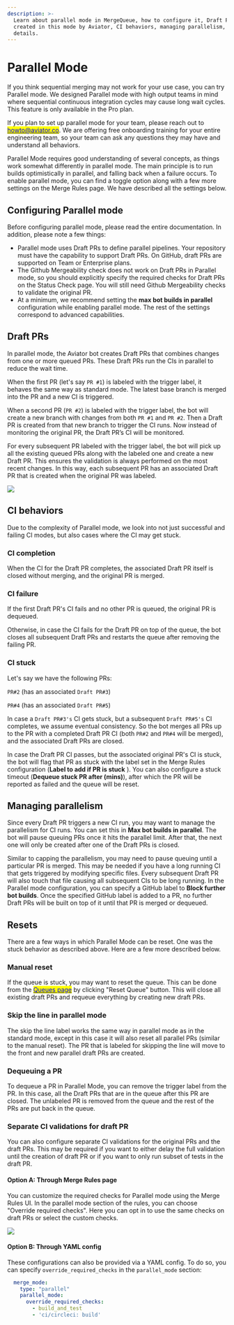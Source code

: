 ```yaml
---
description: >-
  Learn about parallel mode in MergeQueue, how to configure it, Draft PRs
  created in this mode by Aviator, CI behaviors, managing parallelism, and other
  details.
---
```


# Parallel Mode

If you think sequential merging may not work for your use case, you can try Parallel mode. We designed Parallel mode with high output teams in mind where sequential continuous integration cycles may cause long wait cycles. This feature is only available in the Pro plan.

If you plan to set up parallel mode for your team, please reach out to [<mark style="color:blue;">howto@aviator.co</mark>](mailto:howto@aviator.co). We are offering free onboarding training for your entire engineering team, so your team can ask any questions they may have and understand all behaviors.

Parallel Mode requires good understanding of several concepts, as things work somewhat differently in parallel mode. The main principle is to run builds optimistically in parallel, and falling back when a failure occurs. To enable parallel mode, you can find a toggle option along with a few more settings on the Merge Rules page. We have described all the settings below.

## **Configuring Parallel mode**

Before configuring parallel mode, please read the entire documentation. In addition, please note a few things:

* Parallel mode uses Draft PRs to define parallel pipelines. Your repository must have the capability to support Draft PRs. On GitHub, draft PRs are supported on Team or Enterprise plans.
* The Github Mergeability check does not work on Draft PRs in Parallel mode, so you should explicitly specify the required checks for Draft PRs on the Status Check page. You will still need Github Mergeability checks to validate the original PR.
* At a minimum, we recommend setting the **max bot builds in parallel** configuration while enabling parallel mode. The rest of the settings correspond to advanced capabilities.

## **Draft PRs**

In parallel mode, the Aviator bot creates Draft PRs that combines changes from one or more queued PRs. These Draft PRs run the CIs in parallel to reduce the wait time.

When the first PR (let's say `PR #1`) is labeled with the trigger label, it behaves the same way as standard mode. The latest base branch is merged into the PR and a new CI is triggered.

When a second PR (`PR #2`) is labeled with the trigger label, the bot will create a new branch with changes from both `PR #1` and `PR #2`. Then a Draft PR is created from that new branch to trigger the CI runs. Now instead of monitoring the original PR, the Draft PR’s CI will be monitored.

For every subsequent PR labeled with the trigger label, the bot will pick up all the existing queued PRs along with the labeled one and create a new Draft PR. This ensures the validation is always performed on the most recent changes. In this way, each subsequent PR has an associated Draft PR that is created when the original PR was labeled.

![](<../../../.gitbook/assets/Screen Shot 2022-05-17 at 3.19.23 PM.png>)

## **CI behaviors**

Due to the complexity of Parallel mode, we look into not just successful and failing CI modes, but also cases where the CI may get stuck.

### **CI completion**

When the CI for the Draft PR completes, the associated Draft PR itself is closed without merging, and the original PR is merged.

### **CI failure**

If the first Draft PR's CI fails and no other PR is queued, the original PR is dequeued.

Otherwise, in case the CI fails for the Draft PR on top of the queue, the bot closes all subsequent Draft PRs and restarts the queue after removing the failing PR.

### **CI stuck**

Let's say we have the following PRs:

`PR#2` (has an associated `Draft PR#3`)

`PR#4` (has an associated `Draft PR#5`)

In case a `Draft PR#3's`  CI gets stuck, but a subsequent `Draft PR#5's` CI completes, we assume eventual consistency. So the bot merges all PRs up to the PR with a completed Draft PR CI (both `PR#2` and `PR#4` will be merged), and the associated Draft PRs are closed.

In case the Draft PR CI passes, but the associated original PR's CI is stuck, the bot will flag that PR as stuck with the label set in the Merge Rules configuration (**Label to add if PR is stuck** ). You can also configure a stuck timeout (**Dequeue stuck PR after (mins)**), after which the PR will be reported as failed and the queue will be reset.

## **Managing parallelism**

Since every Draft PR triggers a new CI run, you may want to manage the parallelism for CI runs. You can set this in **Max bot builds in parallel**. The bot will pause queuing PRs once it hits the parallel limit. After that, the next one will only be created after one of the Draft PRs is closed.

Similar to capping the parallelism, you may need to pause queuing until a particular PR is merged. This may be needed if you have a long running CI that gets triggered by modifying specific files. Every subsequent Draft PR will also touch that file causing all subsequent CIs to be long running. In the Parallel mode configuration, you can specify a GitHub label to **Block further bot builds**. Once the specified GitHub label is added to a PR, no further Draft PRs will be built on top of it until that PR is merged or dequeued.

## **Resets**

There are a few ways in which Parallel Mode can be reset. One was the stuck behavior as described above. Here are a few more described below.

### **Manual reset**

If the queue is stuck, you may want to reset the queue. This can be done from the [<mark style="color:blue;">Queues page</mark>](https://app.aviator.co/queue) by clicking "Reset Queue" button. This will close all existing draft PRs and requeue everything by creating new draft PRs.

### **Skip the line in parallel mode**

The skip the line label works the same way in parallel mode as in the standard mode, except in this case it will also reset all parallel PRs (similar to the manual reset). The PR that is labeled for skipping the line will move to the front and new parallel draft PRs are created.

### **Dequeuing a PR**

To dequeue a PR in Parallel Mode, you can remove the trigger label from the PR. In this case, all the Draft PRs that are in the queue after this PR are closed. The unlabeled PR is removed from the queue and the rest of the PRs are put back in the queue.

### Separate CI validations for draft PR

You can also configure separate CI validations for the original PRs and the draft PRs. This may be required if you want to either delay the full validation until the creation of draft PR or if you want to only run subset of tests in the draft PR.

#### Option A: Through Merge Rules page

You can customize the required checks for Parallel mode using the Merge Rules UI. In the parallel mode section of the rules, you can choose "Override required checks". Here you can opt in to use the same checks on draft PRs or select the custom checks.

![](<../../../.gitbook/assets/Screen Shot 2022-07-18 at 10.12.09 AM (1).png>)

#### Option B: Through YAML config

These configurations can also be provided via a YAML config. To do so, you can specify `override_required_checks` in the `parallel_mode` section:

```yaml
  merge_mode:
    type: "parallel"
    parallel_mode:
      override_required_checks:
        - build_and_test
        - 'ci/circleci: build'
```

